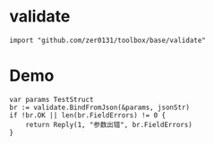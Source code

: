 
# validate
    import "github.com/zer0131/toolbox/base/validate"


# Demo
```
var params TestStruct
br := validate.BindFromJson(&params, jsonStr)
if !br.OK || len(br.FieldErrors) != 0 {
    return Reply(1, "参数出错", br.FieldErrors)
}
```

